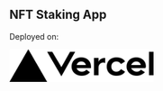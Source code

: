 ## NFT Staking App

Deployed on:

<a href="https://nftstakingapp.vercel.app" target="_blank" rel="noopener noreferrer">
    <img src="public/vercel.svg" width="256">
</a>
